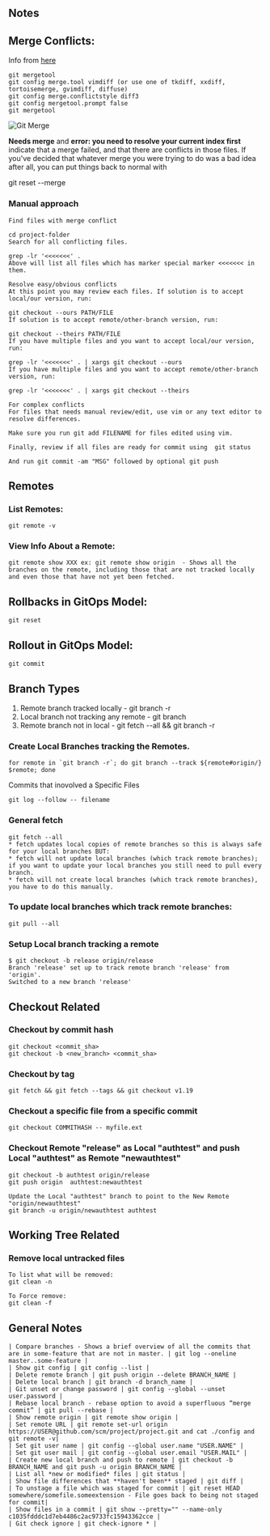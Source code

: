 ## Notes

## Merge Conflicts:
Info from [here](https://stackoverflow.com/a/163659/11440856)
```
git mergetool
git config merge.tool vimdiff (or use one of tkdiff, xxdiff, tortoisemerge, gvimdiff, diffuse)
git config merge.conflictstyle diff3
git config mergetool.prompt false
git mergetool
```
![Git Merge](images/gitMerge.png)

**Needs merge** and **error: you need to resolve your current index first** indicate that a merge failed, and that there are conflicts in those files. If you've decided that whatever merge you were trying to do was a bad idea after all, you can put things back to normal with

git reset --merge

### Manual approach
```
Find files with merge conflict

cd project-folder
Search for all conflicting files.

grep -lr '<<<<<<<' .
Above will list all files which has marker special marker <<<<<<< in them.

Resolve easy/obvious conflicts
At this point you may review each files. If solution is to accept local/our version, run:

git checkout --ours PATH/FILE
If solution is to accept remote/other-branch version, run:

git checkout --theirs PATH/FILE
If you have multiple files and you want to accept local/our version, run:

grep -lr '<<<<<<<' . | xargs git checkout --ours
If you have multiple files and you want to accept remote/other-branch version, run:

grep -lr '<<<<<<<' . | xargs git checkout --theirs

For complex conflicts
For files that needs manual review/edit, use vim or any text editor to resolve differences.

Make sure you run git add FILENAME for files edited using vim.

Finally, review if all files are ready for commit using  git status

And run git commit -am "MSG" followed by optional git push
```

## Remotes
### List Remotes:
```
git remote -v
```

### View Info About a Remote:
```
git remote show XXX ex: git remote show origin  - Shows all the branches on the remote, including those that are not tracked locally and even those that have not yet been fetched.
```

## Rollbacks in GitOps Model:
```
git reset
```
## Rollout in GitOps Model:
```
git commit
```

## Branch Types
1. Remote branch tracked locally - git branch -r
2. Local branch not tracking any remote - git branch
3. Remote branch not in local - git fetch --all && git branch -r

### Create Local Branches tracking the Remotes.
```
for remote in `git branch -r`; do git branch --track ${remote#origin/} $remote; done
```

Commits that inovolved a Specific Files
```
git log --follow -- filename
```

### General fetch
```
git fetch --all
* fetch updates local copies of remote branches so this is always safe for your local branches BUT:
* fetch will not update local branches (which track remote branches); if you want to update your local branches you still need to pull every branch.
* fetch will not create local branches (which track remote branches), you have to do this manually.
```

### To update local branches which track remote branches:
```
git pull --all
```

### Setup Local branch tracking a remote
```
$ git checkout -b release origin/release
Branch 'release' set up to track remote branch 'release' from 'origin'.
Switched to a new branch 'release'
```

## Checkout Related

### Checkout by commit hash
```
git checkout <commit_sha>
git checkout -b <new_branch> <commit_sha>
```
### Checkout by tag
```
git fetch && git fetch --tags && git checkout v1.19
```

### Checkout a specific file from a specific commit
```
git checkout COMMITHASH -- myfile.ext
```

### Checkout Remote "release" as Local "authtest" and push Local "authtest" as Remote "newauthtest"
```
git checkout -b authtest origin/release
git push origin  authtest:newauthtest

Update the Local "authtest" branch to point to the New Remote "origin/newauthtest"
git branch -u origin/newauthtest authtest
```

## Working Tree Related
### Remove local untracked files
```
To list what will be removed:
git clean -n

To Force remove:
git clean -f
```

## General Notes
```
| Compare branches - Shows a brief overview of all the commits that are in some-feature that are not in master. | git log --oneline master..some-feature |
| Show git config | git config --list |
| Delete remote branch | git push origin --delete BRANCH_NAME |
| Delete local branch | git branch -d branch_name |
| Git unset or change password | git config --global --unset user.password |
| Rebase local branch - rebase option to avoid a superfluous “merge commit” | git pull --rebase |
| Show remote origin | git remote show origin |
| Set remote URL | git remote set-url origin https://USER@github.com/scm/project/project.git and cat ./config and git remote -v|
| Set git user name | git config --global user.name "USER.NAME" |
| Set git user mail | git config --global user.email "USER.MAIL" |
| Create new local branch and push to remote | git checkout -b BRANCH_NAME and git push -u origin BRANCH_NAME |
| List all *new or modified* files | git status |
| Show file differences that **haven't been** staged | git diff |
| To unstage a file which was staged for commit | git reset HEAD somewhere/somefile.someextension - File goes back to being not staged for commit|
| Show files in a commit | git show --pretty="" --name-only c1035fdddc1d7eb4486c2ac9733fc15943362cce |
| Git check ignore | git check-ignore * |
```
